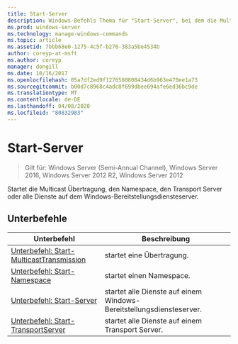 ```yaml
---
title: Start-Server
description: Windows-Befehls Thema für "Start-Server", bei dem die Multicast Übertragung, der Namespace, der Transport Server oder alle Dienste auf dem Windows-Bereitstellungsdiensteserver gestartet werden.
ms.prod: windows-server
ms.technology: manage-windows-commands
ms.topic: article
ms.assetid: 7bbb68e0-1275-4c5f-b276-383a5be4534b
author: coreyp-at-msft
ms.author: coreyp
manager: dongill
ms.date: 10/16/2017
ms.openlocfilehash: 05a7df2ed9f1276588808434d6b963e470ee1a73
ms.sourcegitcommit: b00d7c8968c4adc8f699dbee694afe6ed36bc9de
ms.translationtype: MT
ms.contentlocale: de-DE
ms.lasthandoff: 04/08/2020
ms.locfileid: "80832983"
---
```

# <a name="start-server"></a>Start-Server

>Gilt für: Windows Server (Semi-Annual Channel), Windows Server 2016, Windows Server 2012 R2, Windows Server 2012

Startet die Multicast Übertragung, den Namespace, den Transport Server oder alle Dienste auf dem Windows-Bereitstellungsdiensteserver.

## <a name="subcommands"></a>Unterbefehle
|Unterbefehl|Beschreibung|
|-------|--------|
|[Unterbefehl: Start-MulticastTransmission](subcommand-start-multicasttransmission.md)|startet eine Übertragung.|
|[Unterbefehl: Start-Namespace](subcommand-start-namespace.md)|startet einen Namespace.|
|[Unterbefehl: Start-Server](subcommand-start-server.md)|startet alle Dienste auf einem Windows-Bereitstellungsdiensteserver.|
|[Unterbefehl: Start-TransportServer](subcommand-start-transportserver.md)|startet alle Dienste auf einem Transport Server.|
